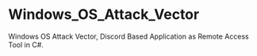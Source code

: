 # Windows_OS_Attack_Vector
Windows OS Attack Vector, Discord Based Application as Remote Access Tool in C#.
